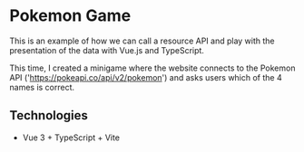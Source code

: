# Pokemon Game

This is an example of how we can call a resource API and play with the presentation of the data with Vue.js and TypeScript.

This time, I created a minigame where the website connects to the Pokemon API ('https://pokeapi.co/api/v2/pokemon') and asks users which of the 4 names is correct.

## Technologies

- Vue 3 + TypeScript + Vite
